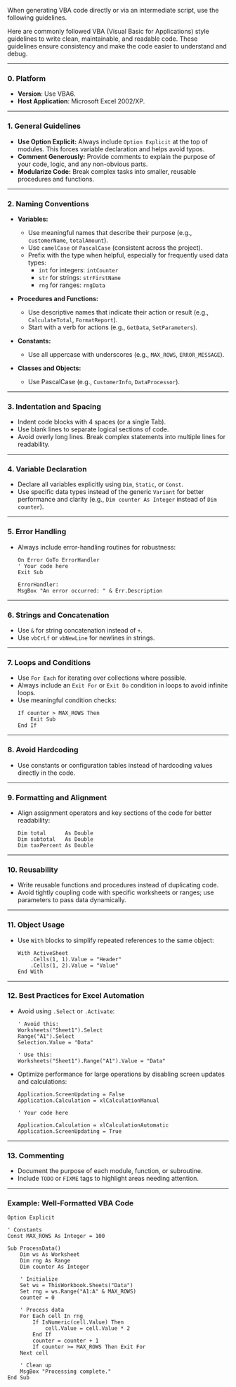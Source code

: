 When generating VBA code directly or via an intermediate script, use the following guidelines.

Here are commonly followed VBA (Visual Basic for Applications) style guidelines to write clean, maintainable, and readable code. These guidelines ensure consistency and make the code easier to understand and debug.

---

### **0. Platform**
- **Version**: Use VBA6.
- **Host Application**: Microsoft Excel 2002/XP.

---

### **1. General Guidelines**
- **Use Option Explicit:** Always include `Option Explicit` at the top of modules. This forces variable declaration and helps avoid typos.
- **Comment Generously:** Provide comments to explain the purpose of your code, logic, and any non-obvious parts.
- **Modularize Code:** Break complex tasks into smaller, reusable procedures and functions.

---

### **2. Naming Conventions**
- **Variables:**
  - Use meaningful names that describe their purpose (e.g., `customerName`, `totalAmount`).
  - Use `camelCase` or `PascalCase` (consistent across the project).
  - Prefix with the type when helpful, especially for frequently used data types:
    - `int` for integers: `intCounter`
    - `str` for strings: `strFirstName`
    - `rng` for ranges: `rngData`
  
- **Procedures and Functions:**
  - Use descriptive names that indicate their action or result (e.g., `CalculateTotal`, `FormatReport`).
  - Start with a verb for actions (e.g., `GetData`, `SetParameters`).

- **Constants:**
  - Use all uppercase with underscores (e.g., `MAX_ROWS`, `ERROR_MESSAGE`).

- **Classes and Objects:**
  - Use PascalCase (e.g., `CustomerInfo`, `DataProcessor`).

---

### **3. Indentation and Spacing**
- Indent code blocks with 4 spaces (or a single Tab).
- Use blank lines to separate logical sections of code.
- Avoid overly long lines. Break complex statements into multiple lines for readability.

---

### **4. Variable Declaration**
- Declare all variables explicitly using `Dim`, `Static`, or `Const`.
- Use specific data types instead of the generic `Variant` for better performance and clarity (e.g., `Dim counter As Integer` instead of `Dim counter`).

---

### **5. Error Handling**
- Always include error-handling routines for robustness:
  ```vba
  On Error GoTo ErrorHandler
  ' Your code here
  Exit Sub

  ErrorHandler:
  MsgBox "An error occurred: " & Err.Description
  ```

---

### **6. Strings and Concatenation**
- Use `&` for string concatenation instead of `+`.
- Use `vbCrLf` or `vbNewLine` for newlines in strings.

---

### **7. Loops and Conditions**
- Use `For Each` for iterating over collections where possible.
- Always include an `Exit For` or `Exit Do` condition in loops to avoid infinite loops.
- Use meaningful condition checks:
  ```vba
  If counter > MAX_ROWS Then
      Exit Sub
  End If
  ```

---

### **8. Avoid Hardcoding**
- Use constants or configuration tables instead of hardcoding values directly in the code.

---

### **9. Formatting and Alignment**
- Align assignment operators and key sections of the code for better readability:
  ```vba
  Dim total      As Double
  Dim subtotal   As Double
  Dim taxPercent As Double
  ```

---

### **10. Reusability**
- Write reusable functions and procedures instead of duplicating code.
- Avoid tightly coupling code with specific worksheets or ranges; use parameters to pass data dynamically.

---

### **11. Object Usage**
- Use `With` blocks to simplify repeated references to the same object:
  ```vba
  With ActiveSheet
      .Cells(1, 1).Value = "Header"
      .Cells(1, 2).Value = "Value"
  End With
  ```

---

### **12. Best Practices for Excel Automation**
- Avoid using `.Select` or `.Activate`:
  ```vba
  ' Avoid this:
  Worksheets("Sheet1").Select
  Range("A1").Select
  Selection.Value = "Data"

  ' Use this:
  Worksheets("Sheet1").Range("A1").Value = "Data"
  ```

- Optimize performance for large operations by disabling screen updates and calculations:
  ```vba
  Application.ScreenUpdating = False
  Application.Calculation = xlCalculationManual

  ' Your code here

  Application.Calculation = xlCalculationAutomatic
  Application.ScreenUpdating = True
  ```

---

### **13. Commenting**
- Document the purpose of each module, function, or subroutine.
- Include `TODO` or `FIXME` tags to highlight areas needing attention.

---

### **Example: Well-Formatted VBA Code**
```vba
Option Explicit

' Constants
Const MAX_ROWS As Integer = 100

Sub ProcessData()
    Dim ws As Worksheet
    Dim rng As Range
    Dim counter As Integer

    ' Initialize
    Set ws = ThisWorkbook.Sheets("Data")
    Set rng = ws.Range("A1:A" & MAX_ROWS)
    counter = 0

    ' Process data
    For Each cell In rng
        If IsNumeric(cell.Value) Then
            cell.Value = cell.Value * 2
        End If
        counter = counter + 1
        If counter >= MAX_ROWS Then Exit For
    Next cell

    ' Clean up
    MsgBox "Processing complete."
End Sub
```

